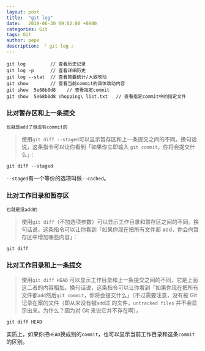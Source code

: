 ```yaml
---
layout: post
title:  "git log"
date:   2018-06-30 09:02:00 +0800
categories: Git
tags: Git
author: pepe
description: 『 git log 』
---
```


```
git log         // 查看历史记录
git log -p      // 查看详细历史
git log --stat  // 查看简要统计/大致改动
git show        // 查看当前commit的具体改动内容
git show  5e68b0d8    // 查看指定commit
git show  5e68b0d8 shopping\ list.txt   // 查看指定commit中的指定文件
```

### **比对暂存区和上一条提交**
`也就是add了但没有commit的`

> 使用`git diff --staged`可以显示暂存区和上一条提交之间的不同。换句话说，这条指令可以让你看到「如果你立即输入 `git commit`，你将会提交什么」：

```
git diff --staged
```
`--staged`有一个等价的选项叫做`--cached`。


### **比对工作目录和暂存区**
`也就是没add的`

> 使用`git diff`（不加选项参数）可以显示工作目录和暂存区之间的不同。换句话说，这条指令可以让你看到「如果你现在把所有文件都 add，你会向暂存区中增加哪些内容」：

```
git diff
```

### **比对工作目录和上一条提交**

> 使用`git diff HEAD` 可以显示工作目录和上一条提交之间的不同，它是上面这二者的内容相加。换句话说，这条指令可以让你看到「如果你现在把所有文件都`add`然后`git commit`，你将会提交什么」（不过需要注意，没有被 Git 记录在案的文件（即从来没有被`add`过 的文件，`untracked files` 并不会显示出来。为什么？因为对 Git 来说它并不存在啊）。

```
git diff HEAD
```
实质上，如果你把`HEAD`换成别的`commit`，也可以显示当前工作目录和这条`commit`的区别。

























